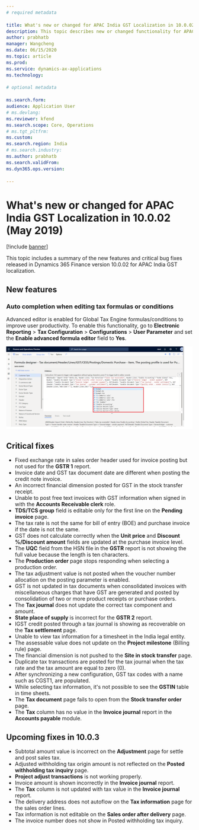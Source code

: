 ```yaml
---
# required metadata

title: What's new or changed for APAC India GST Localization in 10.0.02 (May 2019)
description: This topic describes new or changed functionality for APAC India GST features released in Dynamics 365 Finance version 10.0.02.
author: prabhatb
manager: Wangcheng
ms.date: 06/15/2020
ms.topic: article
ms.prod: 
ms.service: dynamics-ax-applications
ms.technology: 

# optional metadata

ms.search.form: 
audience: Application User
# ms.devlang: 
ms.reviewer: kfend
ms.search.scope: Core, Operations
# ms.tgt_pltfrm: 
ms.custom: 
ms.search.region: India
# ms.search.industry: 
ms.author: prabhatb
ms.search.validFrom: 
ms.dyn365.ops.version: 

---
```


# What's new or changed for APAC India GST Localization in 10.0.02 (May 2019)

[!include [banner](../includes/banner.md)]

This topic includes a summary of the new features and critical bug fixes released in Dynamics 365 Finance version 10.0.02 for APAC India GST localization. 

## New features
### Auto completion when editing tax formulas or conditions
Advanced editor is enabled for Global Tax Engine formulas/conditions to improve user productivity. To enable this functionality, go to **Electronic Reporting** > **Tax Configuration** > **Configurations** > **User Parameter** and set the **Enable advanced formula editor** field to **Yes**.

 ![](media/GST-advance-editor-1-10-0-02.png)

## Critical fixes 

- Fixed exchange rate in sales order header used for invoice posting but not used for the **GSTR 1** report.
-	Invoice date and GST tax document date are different when posting the credit note invoice. 
-	An incorrect financial dimension posted for GST in the stock transfer receipt. 
-	Unable to post free text invoices with GST information when signed in with the **Accounts Receivable clerk** role. 
-	**TDS/TCS group** field is editable only for the first line on the **Pending invoice** page.  
-	The tax rate is not the same for bill of entry (BOE) and purchase invoice if the date is not the same.
-	GST does not calculate correctly when the **Unit price** and **Discount %/Discount amount** fields are updated at the 
  purchase invoice level.
-	The **UQC** field from the HSN file in the **GSTR** report is not showing the full value because the length is ten characters.
-	The **Production order** page stops responding when selecting a production order.
-	The tax adjustment value is not posted when the voucher number allocation on the posting parameter is enabled.
-	GST is not updated in tax documents when consolidated invoices with miscellaneous charges that have GST are generated and posted 
  by consolidation of two or more product receipts or purchase orders.  
-	The **Tax journal** does not update the correct tax component and amount.  
-	**State place of supply** is incorrect for the **GSTR 2** report.
-	IGST credit posted through a tax journal is showing as recoverable on the **Tax settlement** page. 
-	Unable to view tax information for a timesheet in the India legal entity.
-	The assessable value does not update on the **Project milestone** (Billing rule) page.
-	The financial dimension is not pushed to the **Site in stock transfer** page.
-	Duplicate tax transactions are posted for the tax journal when the tax rate and the tax amount are equal to zero (0). 
-	After synchronizing a new configuration, GST tax codes with a name such as CGST1, are populated.
-	While selecting tax information, it's not possible to see the **GSTIN** table in time sheets.
-	The **Tax document** page fails to open from the **Stock transfer order** page. 
-	The **Tax** column has no value in the **Invoice journal** report in the **Accounts payable** module.

## Upcoming fixes in 10.0.3 

- Subtotal amount value is incorrect on the **Adjustment** page for settle and post sales tax.
-	Adjusted withholding tax origin amount is not reflected on the **Posted withholding tax inquiry** page.
-	**Project adjust transactions** is not working properly.
-	Invoice amount is shown incorrectly in the **Invoice journal** report.
-	The **Tax** column is not updated with tax value in the **Invoice journal** report.
-	The delivery address does not autoflow on the **Tax information** page for the sales order lines.
-	Tax information is not editable on the **Sales order after delivery** page.
-	The invoice number does not show in Posted withholding tax inquiry.
 
